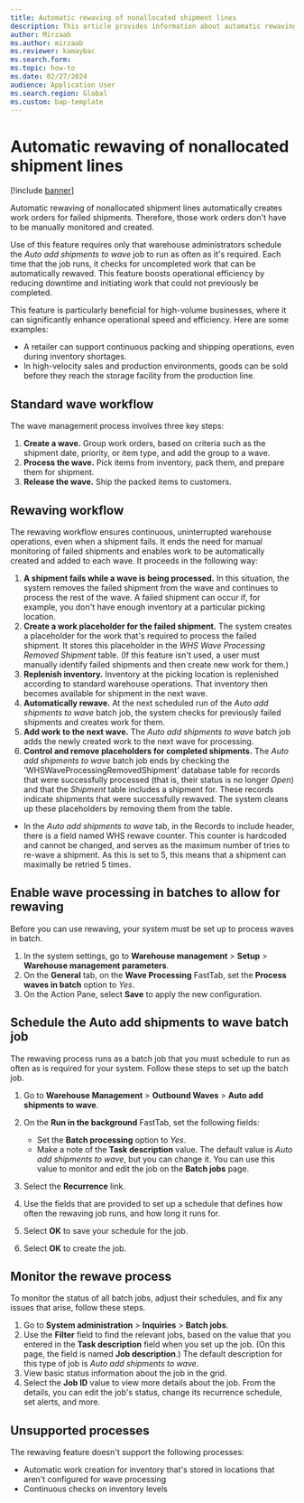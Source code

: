 ```yaml
---
title: Automatic rewaving of nonallocated shipment lines
description: This article provides information about automatic rewaving of nonallocated shipment lines. This feature automatically creates work orders for failed shipments. Therefore, those work orders don't have to be manually monitored and created.
author: Mirzaab
ms.author: mirzaab
ms.reviewer: kamaybac
ms.search.form:
ms.topic: how-to
ms.date: 02/27/2024
audience: Application User
ms.search.region: Global
ms.custom: bap-template
---
```


# Automatic rewaving of nonallocated shipment lines

[!include [banner](../includes/banner.md)]

Automatic rewaving of nonallocated shipment lines automatically creates work orders for failed shipments. Therefore, those work orders don't have to be manually monitored and created.

Use of this feature requires only that warehouse administrators schedule the *Auto add shipments to wave* job to run as often as it's required. Each time that the job runs, it checks for uncompleted work that can be automatically rewaved. This feature boosts operational efficiency by reducing downtime and initiating work that could not previously be completed.

This feature is particularly beneficial for high-volume businesses, where it can significantly enhance operational speed and efficiency. Here are some examples:

- A retailer can support continuous packing and shipping operations, even during inventory shortages.
- In high-velocity sales and production environments, goods can be sold before they reach the storage facility from the production line.

## Standard wave workflow

The wave management process involves three key steps:

1. **Create a wave.** Group work orders, based on criteria such as the shipment date, priority, or item type, and add the group to a wave.
1. **Process the wave.** Pick items from inventory, pack them, and prepare them for shipment.
1. **Release the wave.** Ship the packed items to customers.

## Rewaving workflow

The rewaving workflow ensures continuous, uninterrupted warehouse operations, even when a shipment fails. It ends the need for manual monitoring of failed shipments and enables work to be automatically created and added to each wave. It proceeds in the following way:

1. **A shipment fails while a wave is being processed.** In this situation, the system removes the failed shipment from the wave and continues to process the rest of the wave. A failed shipment can occur if, for example, you don't have enough inventory at a particular picking location.
1. **Create a work placeholder for the failed shipment.** The system creates a placeholder for the work that's required to process the failed shipment. It stores this placeholder in the *WHS Wave Processing Removed Shipment* table. (If this feature isn't used, a user must manually identify failed shipments and then create new work for them.)
1. **Replenish inventory.** Inventory at the picking location is replenished according to standard warehouse operations. That inventory then becomes available for shipment in the next wave.
1. **Automatically rewave.** At the next scheduled run of the *Auto add shipments to wave* batch job, the system checks for previously failed shipments and creates work for them.
1. **Add work to the next wave.** The *Auto add shipments to wave* batch job adds the newly created work to the next wave for processing.
1. **Control and remove placeholders for completed shipments.** The *Auto add shipments to wave* batch job ends by checking the 'WHSWaveProcessingRemovedShipment' database table for records that were successfully processed (that is, their status is no longer *Open*) and that the *Shipment* table includes a shipment for. These records indicate shipments that were successfully rewaved. The system cleans up these placeholders by removing them from the table.
-  In the *Auto add shipments to wave* tab, in the Records to include header, there is a field named WHS rewave counter. This counter is hardcoded and cannot be changed, and serves as the maximum number of tries to re-wave a shipment. As this is set to 5, this means that a shipment can maximally be retried 5 times. 

## Enable wave processing in batches to allow for rewaving

Before you can use rewaving, your system must be set up to process waves in batch.

1. In the system settings, go to **Warehouse management** \> **Setup** \> **Warehouse management parameters**.
1. On the **General** tab, on the **Wave Processing** FastTab, set the **Process waves in batch** option to *Yes*.
1. On the Action Pane, select **Save** to apply the new configuration.

## Schedule the Auto add shipments to wave batch job

The rewaving process runs as a batch job that you must schedule to run as often as is required for your system. Follow these steps to set up the batch job.

1. Go to **Warehouse Management** \> **Outbound Waves** \> **Auto add shipments to wave**.
1. On the **Run in the background** FastTab, set the following fields:

    - Set the **Batch processing** option to *Yes*.
    - Make a note of the **Task description** value. The default value is *Auto add shipments to wave*, but you can change it. You can use this value to monitor and edit the job on the **Batch jobs** page.

1. Select the **Recurrence** link.
1. Use the fields that are provided to set up a schedule that defines how often the rewaving job runs, and how long it runs for.
1. Select **OK** to save your schedule for the job.
1. Select **OK** to create the job.

## Monitor the rewave process

To monitor the status of all batch jobs, adjust their schedules, and fix any issues that arise, follow these steps.

1. Go to **System administration** \> **Inquiries** \> **Batch jobs**.
1. Use the **Filter** field to find the relevant jobs, based on the value that you entered in the **Task description** field when you set up the job. (On this page, the field is named **Job description**.) The default description for this type of job is *Auto add shipments to wave*.
1. View basic status information about the job in the grid.
1. Select the **Job ID** value to view more details about the job. From the details, you can edit the job's status, change its recurrence schedule, set alerts, and more.

## Unsupported processes

The rewaving feature doesn't support the following processes:

- Automatic work creation for inventory that's stored in locations that aren't configured for wave processing
- Continuous checks on inventory levels
